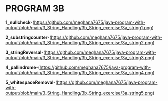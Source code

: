 # PROGRAM 3B

**1_nullcheck**-(https://github.com/meghana7675/java-program-with-output/blob/main/3_String_Handling/3b_String_exercise/3a_string1.png)

**2_substringcounter**-(https://github.com/meghana7675/java-program-with-output/blob/main/3_String_Handling/3b_String_exercise/3a_string2.png)

**3_stringReversal**-(https://github.com/meghana7675/java-program-with-output/blob/main/3_String_Handling/3b_String_exercise/3a_string3.png)

**4_pallindrome**-(https://github.com/meghana7675/java-program-with-output/blob/main/3_String_Handling/3b_String_exercise/3a_string4.png)

**5_whitespaceRemoval**-(https://github.com/meghana7675/java-program-with-output/blob/main/3_String_Handling/3b_String_exercise/3a_string5.png)
